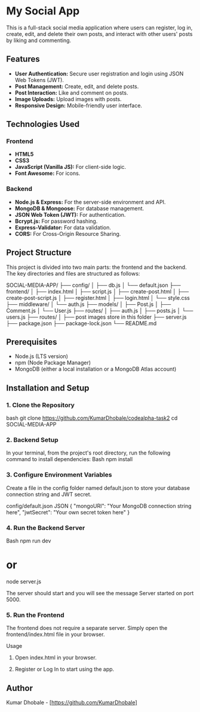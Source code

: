 # My Social App

This is a full-stack social media application where users can register, log in, create, edit, and delete their own posts, and interact with other users' posts by liking and commenting.

## Features

* **User Authentication:** Secure user registration and login using JSON Web Tokens (JWT).
* **Post Management:** Create, edit, and delete posts.
* **Post Interaction:** Like and comment on posts.
* **Image Uploads:** Upload images with posts.
* **Responsive Design:** Mobile-friendly user interface.

## Technologies Used

### Frontend
* **HTML5**
* **CSS3**
* **JavaScript (Vanilla JS):** For client-side logic.
* **Font Awesome:** For icons.

### Backend
* **Node.js & Express:** For the server-side environment and API.
* **MongoDB & Mongoose:** For database management.
* **JSON Web Token (JWT):** For authentication.
* **Bcrypt.js:** For password hashing.
* **Express-Validator:** For data validation.
* **CORS:** For Cross-Origin Resource Sharing.

## Project Structure
This project is divided into two main parts: the frontend and the backend. The key directories and files are structured as follows:

SOCIAL-MEDIA-APP/
├── config/
│   ├── db.js
│   └── default.json
├── frontend/
│   ├── index.html
│   ├── script.js
│   ├── create-post.html
│   ├── create-post-script.js
│   ├── register.html
│   ├── login.html
│   └── style.css
├── middleware/
│   └── auth.js
├── models/
│   ├── Post.js
│   ├── Comment.js
│   └── User.js
├── routes/
│   ├── auth.js
│   ├── posts.js
│   └── users.js
├── routes/
│   ├── post images store in this folder
├── server.js
├── package.json
├── package-lock.json
└── README.md



## Prerequisites

* Node.js (LTS version)
* npm (Node Package Manager)
* MongoDB (either a local installation or a MongoDB Atlas account)

## Installation and Setup

### 1. Clone the Repository
bash
git clone <https://github.com/KumarDhobale/codealpha-task2>
cd SOCIAL-MEDIA-APP

### 2. Backend Setup
In your terminal, from the project's root directory, run the following command to install dependencies:
Bash
npm install

### 3. Configure Environment Variables
Create a file in the config folder named default.json to store your database connection string and JWT secret.

config/default.json
JSON
{
  "mongoURI": "Your MongoDB connection string here",
  "jwtSecret": "Your own secret token here"
}

### 4. Run the Backend Server
Bash
npm run dev
# or
node server.js

The server should start and you will see the message Server started on port 5000.

### 5. Run the Frontend
The frontend does not require a separate server. Simply open the frontend/index.html file in your browser.

Usage
1. Open index.html in your browser.

2. Register or Log In to start using the app.


## Author
Kumar Dhobale - [https://github.com/KumarDhobale]
